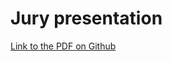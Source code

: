 # Jury presentation 

[Link to the PDF on Github](https://github.com/elisabernaard/SOFT_ROBOT/tree/main/presentation/images/Presentation.pdf)




